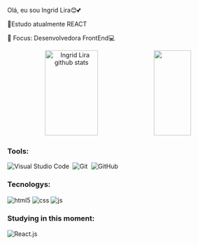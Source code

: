 Olá, eu sou Ingrid Lira😊💕

🌱Estudo atualmente REACT

🎯 Focus: Desenvolvedora FrontEnd💻

<div align="center">  
  <img width="49%" height="195px" src="https://github-readme-stats.vercel.app/api?username=IngridLira&show_icons=true&count_private=true&hide_border=true&title_color=FA8072&icon_color=FF0000&text_color=c9d1d9&bg_color=0d1117" alt="Ingrid Lira github stats" /> 
  <img width="41%" height="195px" src="https://github-readme-stats.vercel.app/api/top-langs/?username=IngridLira&layout=compact&hide_border=true&title_color=00bfbf&text_color=F08080&bg_color=0d1117" />
</div>
 
### Tools:

![Visual Studio Code](https://img.shields.io/badge/-Visual%20Studio%20Code-0D1117?style=for-the-badge&logo=visual-studio-code&logoColor=0D1117&labelColor=0D1117)&nbsp;
![Git](https://img.shields.io/badge/-Git-0D1117?style=for-the-badge&logo=git&labelColor=0D1117)&nbsp;
![GitHub](https://img.shields.io/badge/-GitHub-0D1117?style=for-the-badge&logo=github&labelColor=0D1117)&nbsp;

### Tecnologys:
<img align="center" alt="html5" src="https://img.shields.io/badge/HTML5-E34F26?style=for-the-badge&logo=html5&logoColor=white" />
<img align="center" alt="css" src="https://img.shields.io/badge/CSS3-1572B6?style=for-the-badge&logo=css3&logoColor=white" />
<img align="center" alt="js" src="https://img.shields.io/badge/JavaScript-F7DF1E?style=for-the-badge&logo=javascript&logoColor=black" />

  
### Studying in this moment:
![React.js](https://img.shields.io/badge/-React.js-0D1117?style=for-the-badge&logo=react&labelColor=0D1117)&nbsp;

